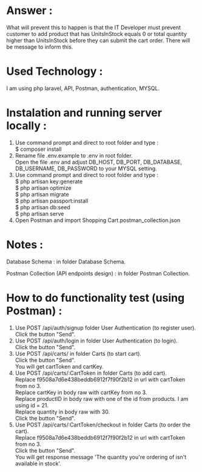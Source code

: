 # Answer :

What will prevent this to happen is that the IT Developer must prevent customer to add product that has UnitsInStock equals 0 or total quantity higher than UnitsInStock
before they can submit the cart order. There will be message to inform this.</br>

# Used Technology :

I am using php laravel, API, Postman, authentication, MYSQL.

# Instalation and running server locally :
1. Use command prompt and direct to root folder and type :</br>
   $ composer install</br>
2. Rename file .env.example to .env in root folder.</br>
   Open the file .env and adjust DB_HOST, DB_PORT, DB_DATABASE, DB_USERNAME, DB_PASSWORD to your MYSQL setting.</br>
3. Use command prompt and direct to root folder and type :  
   $ php artisan key:generate</br>
   $ php artisan optimize</br>
   $ php artisan migrate</br>
   $ php artisan passport:install</br>
   $ php artisan db:seed</br>
   $ php artisan serve</br>
4. Open Postman and import Shopping Cart.postman_collection.json

# Notes :

Database Schema : in folder Database Schema. </br>  

Postman Collection (API endpoints design) : in folder Postman Collection. </br>  

# How to do functionality test (using Postman) :

1. Use POST /api/auth/signup folder User Authentication (to register user).</br>
   Click the button "Send".</br>
2. Use POST /api/auth/login in folder User Authentication (to login).</br> 
   Click the button "Send".</br>
3. Use POST /api/carts/ in folder Carts (to start cart).</br>
   Click the button "Send".  
   You will get cartToken and cartKey.</br> 
4. Use POST /api/carts/:CartToken in folder Carts (to add cart).</br>
   Replace f9508a7d6e438beddb6912f7f90f2b12 in url with cartToken from no 3.</br> 
   Replace cartKey in body raw with cartKey from no 3.</br>
   Replace productID in body raw with one of the id from products. I am using id = 21.</br>
   Replace quantity in body raw with 30.</br>
   Click the button "Send".</br>
5. Use POST /api/carts/:CartToken/checkout in folder Carts (to order the cart).</br>
   Replace f9508a7d6e438beddb6912f7f90f2b12 in url with cartToken from no 3.</br>
   Click the button "Send".</br> 
   You will get response message 'The quantity you're ordering of  isn't available in stock'.